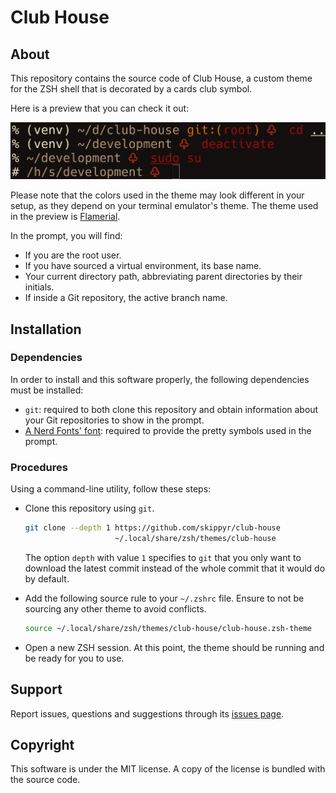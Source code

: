 # Club House
## About
This repository contains the source code of Club House, a custom theme for the
ZSH shell that is decorated by a cards club symbol.

Here is a preview that you can check it out:

![](preview.webp)

Please note that the colors used in the theme may look different in your setup,
as they depend on your terminal emulator's theme. The theme used in the preview
is [Flamerial](https://github.com/skippyr/flamerial).

In the prompt, you will find:
- If you are the root user.
- If you have sourced a virtual environment, its base name.
- Your current directory path, abbreviating parent directories by their
  initials.
- If inside a Git repository, the active branch name.

## Installation
### Dependencies
In order to install and this software properly, the following dependencies
must be installed:

- `git`: required to both clone this repository and obtain information about
         your Git repositories to show in the prompt.
- [A Nerd Fonts' font](https://www.nerdfonts.com/font-downloads):
  required to provide the pretty symbols used in the prompt.

### Procedures
Using a command-line utility, follow these steps:

- Clone this repository using `git`.

  ```bash
  git clone --depth 1 https://github.com/skippyr/club-house                    \
                      ~/.local/share/zsh/themes/club-house
  ```

  The option `depth` with value `1` specifies to `git` that you only want to
  download the latest commit instead of the whole commit that it would do by
  default.

- Add the following source rule to your `~/.zshrc` file. Ensure to not be
  sourcing any other theme to avoid conflicts.

  ```bash
  source ~/.local/share/zsh/themes/club-house/club-house.zsh-theme
  ```

- Open a new ZSH session. At this point, the theme should be running and be
  ready for you to use.

## Support
Report issues, questions and suggestions through its [issues page](https://github.com/skippyr/club-house/issues).

## Copyright
This software is under the MIT license. A copy of the license is bundled with
the source code.

